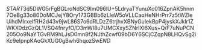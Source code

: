$START$3d5DWG5rFgBGLroNdSC9Im096lU+5LdryaTYunuXc016ZpnAK5hnm7OeBg33o80DoMCJejY8Ory173G8Bb6zLIeW5oVLLCaoHeNHrPrr7z5tWZleUihdMIrxelfRH2d43v9jwL86S7o6dRLDzZ6trjhvXBNyGulekBpP4jyskXJklr1ZWKX0dzGzQL1VSQ4fnryfO/D3mWI8u7UMCXxySZNrIXl6Xus+Q/F7uNuPCN205Oo9NaYTGvRM9hLJsD0mn8f2NJthZcwf09bD6Y6SCjCZqpN8LHQvSg2iKc9eIpnpKAoGkXUG0gBwh6hqozSw$END$